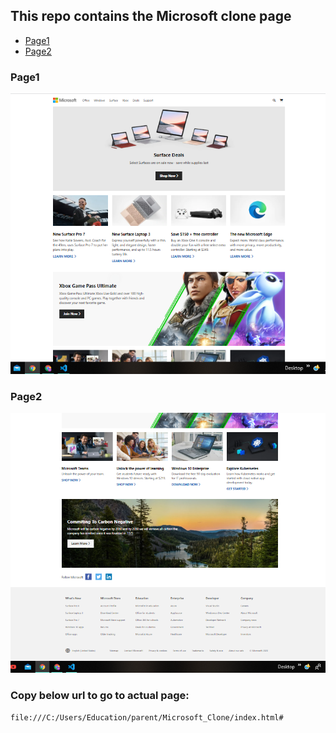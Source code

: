 ## This repo contains the Microsoft clone page

- [Page1](#page-1)
- [Page2](#page-2)

### Page1
![Page1](./images/page1.png)
### Page2
![Page2](./images/page2.png)

### Copy below url to go to actual page:

`file:///C:/Users/Education/parent/Microsoft_Clone/index.html#`